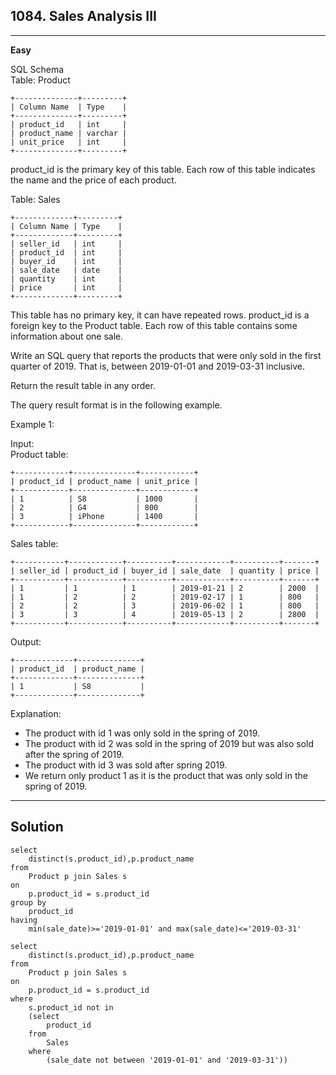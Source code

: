 ## 1084. Sales Analysis III  
---

**Easy**

SQL Schema  
Table: Product
```
+--------------+---------+
| Column Name  | Type    |
+--------------+---------+
| product_id   | int     |
| product_name | varchar |
| unit_price   | int     |
+--------------+---------+
```
product_id is the primary key of this table.
Each row of this table indicates the name and the price of each product.  

Table: Sales
```
+-------------+---------+
| Column Name | Type    |
+-------------+---------+
| seller_id   | int     |
| product_id  | int     |
| buyer_id    | int     |
| sale_date   | date    |
| quantity    | int     |
| price       | int     |
+-------------+---------+
```
This table has no primary key, it can have repeated rows.
product_id is a foreign key to the Product table.
Each row of this table contains some information about one sale.
 

Write an SQL query that reports the products that were only sold in the first quarter of 2019. That is, between 2019-01-01 and 2019-03-31 inclusive.

Return the result table in any order.

The query result format is in the following example.

 

Example 1:

Input:   
Product table:  
```
+------------+--------------+------------+
| product_id | product_name | unit_price |
+------------+--------------+------------+
| 1          | S8           | 1000       |
| 2          | G4           | 800        |
| 3          | iPhone       | 1400       |
+------------+--------------+------------+
```
Sales table:
```
+-----------+------------+----------+------------+----------+-------+
| seller_id | product_id | buyer_id | sale_date  | quantity | price |
+-----------+------------+----------+------------+----------+-------+
| 1         | 1          | 1        | 2019-01-21 | 2        | 2000  |
| 1         | 2          | 2        | 2019-02-17 | 1        | 800   |
| 2         | 2          | 3        | 2019-06-02 | 1        | 800   |
| 3         | 3          | 4        | 2019-05-13 | 2        | 2800  |
+-----------+------------+----------+------------+----------+-------+
```
Output: 
```
+-------------+--------------+
| product_id  | product_name |
+-------------+--------------+
| 1           | S8           |
+-------------+--------------+
```
Explanation:   
- The product with id 1 was only sold in the spring of 2019.  
- The product with id 2 was sold in the spring of 2019 but was also sold after the spring of 2019.  
- The product with id 3 was sold after spring 2019.
- We return only product 1 as it is the product that was only sold in the spring of 2019.
---

## Solution

```
select
    distinct(s.product_id),p.product_name
from
    Product p join Sales s
on
    p.product_id = s.product_id
group by
    product_id
having 
    min(sale_date)>='2019-01-01' and max(sale_date)<='2019-03-31'
```

```
select
    distinct(s.product_id),p.product_name
from
    Product p join Sales s
on
    p.product_id = s.product_id
where
    s.product_id not in
    (select
        product_id
    from
        Sales
    where
        (sale_date not between '2019-01-01' and '2019-03-31'))
```
